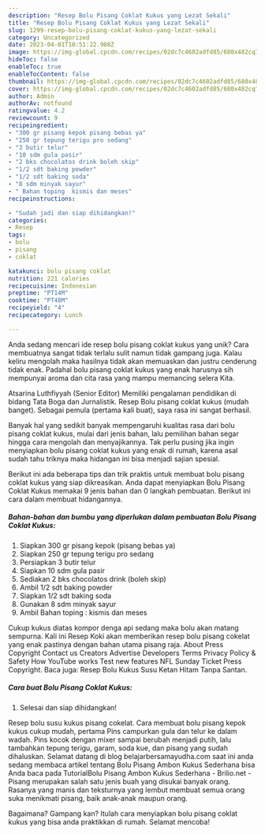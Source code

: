 ```yaml
---
description: "Resep Bolu Pisang Coklat Kukus yang Lezat Sekali"
title: "Resep Bolu Pisang Coklat Kukus yang Lezat Sekali"
slug: 1299-resep-bolu-pisang-coklat-kukus-yang-lezat-sekali
category: Uncategorized
date: 2023-04-01T10:51:22.908Z
image: https://img-global.cpcdn.com/recipes/02dc7c4602adfd85/680x482cq70/bolu-pisang-coklat-kukus-foto-resep-utama.jpg
hideToc: false
enableToc: true
enableTocContent: false
thumbnail: https://img-global.cpcdn.com/recipes/02dc7c4602adfd85/680x482cq70/bolu-pisang-coklat-kukus-foto-resep-utama.jpg
cover: https://img-global.cpcdn.com/recipes/02dc7c4602adfd85/680x482cq70/bolu-pisang-coklat-kukus-foto-resep-utama.jpg
author: Admin
authorAv: notfound
ratingvalue: 4.2
reviewcount: 9
recipeingredient:
- "300 gr pisang kepok pisang bebas ya"
- "250 gr tepung terigu pro sedang"
- "3 butir telur"
- "10 sdm gula pasir"
- "2 bks chocolatos drink boleh skip"
- "1/2 sdt baking powder"
- "1/2 sdt baking soda"
- "8 sdm minyak sayur"
- " Bahan toping  kismis dan meses"
recipeinstructions:

- "Sudah jadi dan siap dihidangkan!"
categories:
- Resep
tags:
- bolu
- pisang
- coklat

katakunci: bolu pisang coklat 
nutrition: 221 calories
recipecuisine: Indonesian
preptime: "PT14M"
cooktime: "PT48M"
recipeyield: "4"
recipecategory: Lunch

---
```





Anda sedang mencari ide resep bolu pisang coklat kukus yang unik? Cara membuatnya sangat tidak terlalu sulit namun tidak gampang juga. Kalau keliru mengolah maka hasilnya tidak akan memuaskan dan justru cenderung tidak enak. Padahal bolu pisang coklat kukus yang enak harusnya sih mempunyai aroma dan cita rasa yang mampu memancing selera Kita.





Atsarina Luthfiyyah (Senior Editor) Memiliki pengalaman pendidikan di bidang Tata Boga dan Jurnalistik. Resep Bolu pisang coklat kukus (mudah banget). Sebagai pemula (pertama kali buat), saya rasa ini sangat berhasil.

Banyak hal yang sedikit banyak mempengaruhi kualitas rasa dari bolu pisang coklat kukus, mulai dari jenis bahan, lalu pemilihan bahan segar hingga cara mengolah dan menyajikannya. Tak perlu pusing jika ingin menyiapkan bolu pisang coklat kukus yang enak di rumah, karena asal sudah tahu triknya maka hidangan ini bisa menjadi sajian spesial.






Berikut ini ada beberapa tips dan trik praktis untuk membuat bolu pisang coklat kukus yang siap dikreasikan. Anda dapat menyiapkan Bolu Pisang Coklat Kukus memakai 9 jenis bahan dan 0 langkah pembuatan. Berikut ini cara dalam membuat hidangannya.

<!--inarticleads1-->

##### Bahan-bahan dan bumbu yang diperlukan dalam pembuatan Bolu Pisang Coklat Kukus:

1. Siapkan 300 gr pisang kepok (pisang bebas ya)
1. Siapkan 250 gr tepung terigu pro sedang
1. Persiapkan 3 butir telur
1. Siapkan 10 sdm gula pasir
1. Sediakan 2 bks chocolatos drink (boleh skip)
1. Ambil 1/2 sdt baking powder
1. Siapkan 1/2 sdt baking soda
1. Gunakan 8 sdm minyak sayur
1. Ambil  Bahan toping : kismis dan meses


Cukup kukus diatas kompor denga api sedang maka bolu akan matang sempurna. Kali ini Resep Koki akan memberikan resep bolu pisang cokelat yang enak pastinya dengan bahan utama pisang raja. About Press Copyright Contact us Creators Advertise Developers Terms Privacy Policy &amp; Safety How YouTube works Test new features NFL Sunday Ticket Press Copyright. Baca juga: Resep Bolu Kukus Susu Ketan Hitam Tanpa Santan. 

<!--inarticleads2-->

##### Cara buat Bolu Pisang Coklat Kukus:


1. Selesai dan siap dihidangkan!

Resep bolu susu kukus pisang cokelat. Cara membuat bolu pisang kepok kukus cukup mudah, pertama Pins campurkan gula dan telur ke dalam wadah. Pins kocok dengan mixer sampai berubah menjadi putih, lalu tambahkan tepung terigu, garam, soda kue, dan pisang yang sudah dihaluskan. Selamat datang di blog belajarbersamayudha.com saat ini anda sedang membaca artikel tentang Bolu Pisang Ambon Kukus Sederhana bisa Anda baca pada TutorialBolu Pisang Ambon Kukus Sederhana - Brilio.net - Pisang merupakan salah satu jenis buah yang disukai banyak orang. Rasanya yang manis dan teksturnya yang lembut membuat semua orang suka menikmati pisang, baik anak-anak maupun orang. 

Bagaimana? Gampang kan? Itulah cara menyiapkan bolu pisang coklat kukus yang bisa anda praktikkan di rumah. Selamat mencoba!
